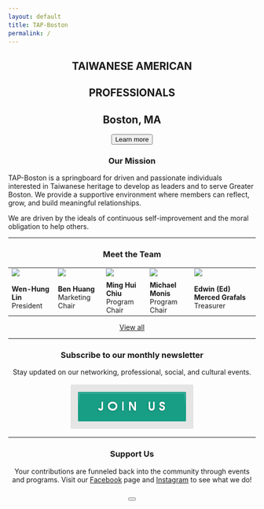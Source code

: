 ```yaml
---
layout: default
title: TAP-Boston
permalink: /
---
```


<!--
<h3 class="coronavirus-warning"><span>In light of the COVID-19 outbreak, TAP-Boston will be postponing all events at this time. We understand the need for caution and will continue to monitor this evolving situation. <a href="https://docs.google.com/document/d/16dTHqP8pVIvrh20nYVxOAtSKhk1TLIosnabOK2GcqNM/edit?mc_cid=76561f47ec&mc_eid=3f66563850">Click here</a> to see how you can help the community!</span></h3>
-->

<div class="main-contents-area">
<center>
  <h2 class="taiwanese-american">TAIWANESE AMERICAN</h2>
  <h2 class="professionals">PROFESSIONALS</h2>
  <h2 class="location">Boston, MA</h2>
  <a href="{{ site.baseurl }}/about/overview"><button class="index-learn-more">Learn more</button></a>
</center>

<center>
  <h3>Our Mission</h3>
</center>

<p class="index-mission">
TAP-Boston is a springboard for driven and passionate individuals interested in Taiwanese heritage to develop as leaders and to serve Greater Boston. We provide a supportive environment where members can reflect, grow, and build meaningful relationships.
</p>

<p class="index-mission">
We are driven by the ideals of continuous self-improvement and the moral obligation to help others.
</p>

<script type="text/javascript" src="https://ajax.googleapis.com/ajax/libs/jquery/3.1.1/jquery.min.js"></script>
<script type="text/javascript" src="https://owlcarousel2.github.io/OwlCarousel2/assets/owlcarousel/owl.carousel.js"></script>

<script>
  $(document).ready(function(){
    $(".owl-carousel").owlCarousel({
      loop: false,
      margin: 50,
      nav: true,
    });
  });
</script>

<hr class="index-team">

<center>
  <h3 class="meet-the-team">Meet the Team</h3>
</center>

<table class="index-team">
  <tr>
    <td><a href="{{ site.baseurl}}/about/team"><img class="index-team" src="{{ site.baseurl }}/assets/images/team-images/team-wenhung-lin.png"/></a></td>
    <td><a href="{{ site.baseurl}}/about/team"><img class="index-team" src="{{ site.baseurl }}/assets/images/team-images/team-ben-huang.png"/></a></td>
    <td><a href="{{ site.baseurl}}/about/team"><img class="index-team" src="{{ site.baseurl }}/assets/images/team-images/team-ming-hui-chiu.png"/></a></td>
    <td><a href="{{ site.baseurl}}/about/team"><img class="index-team" src="{{ site.baseurl }}/assets/images/team-images/team-michael-monis.png"/></a></td>
    <td><a href="{{ site.baseurl}}/about/team"><img class="index-team" src="{{ site.baseurl }}/assets/images/team-images/team-blank.png"/></a></td>
  </tr>
  <tr class="index-team-tags">
    <td><b>Wen-Hung Lin</b><br/>President</td>
    <td><b>Ben Huang</b><br/>Marketing Chair</td>
    <td><b>Ming Hui Chiu</b><br/>Program Chair</td>
    <td><b>Michael Monis</b><br/>Program Chair</td>
    <td><b>Edwin (Ed) Merced Grafals</b><br/>Treasurer</td>
  </tr>
</table>

<center>
  <a class="index-team-view-all" href="{{ site.baseurl }}/about/team">View all</a>
</center>

<hr>

<center>
  <h3>Subscribe to our monthly newsletter</h3>
  Stay updated on our networking, professional, social, and cultural events.<br/><br/>
  <a href="#mailmunch-pop-121032">
     <img src="/assets/images/join-us-button.png" class="join-us-button">
  </a>
</center>

<hr>

<center>
  <h3>Support Us</h3>
  Your contributions are funneled back into the community through events and programs. Visit our <a href="https://www.facebook.com/TAP.BOS/?ref=br_rs">Facebook</a> page and <a href="https://www.instagram.com/tap_bos/">Instagram</a> to see what we do!<br/><br/>
    <a href="https://www.paypal.me/tapbos">
      <button class="donate-button"></button>
    </a>
</center>
</div>
